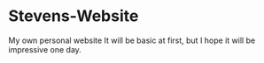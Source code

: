 # Stevens-Website
My own personal website
It will be basic at first, but I hope it will be impressive one day.
